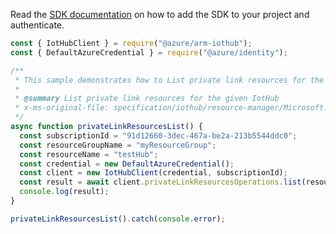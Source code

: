 Read the [SDK documentation](https://github.com/Azure/azure-sdk-for-js/blob/%40azure%2Farm-iothub_6.1.1/sdk/iothub/arm-iothub/README.md) on how to add the SDK to your project and authenticate.

```javascript
const { IotHubClient } = require("@azure/arm-iothub");
const { DefaultAzureCredential } = require("@azure/identity");

/**
 * This sample demonstrates how to List private link resources for the given IotHub
 *
 * @summary List private link resources for the given IotHub
 * x-ms-original-file: specification/iothub/resource-manager/Microsoft.Devices/stable/2021-07-02/examples/iothub_listprivatelinkresources.json
 */
async function privateLinkResourcesList() {
  const subscriptionId = "91d12660-3dec-467a-be2a-213b5544ddc0";
  const resourceGroupName = "myResourceGroup";
  const resourceName = "testHub";
  const credential = new DefaultAzureCredential();
  const client = new IotHubClient(credential, subscriptionId);
  const result = await client.privateLinkResourcesOperations.list(resourceGroupName, resourceName);
  console.log(result);
}

privateLinkResourcesList().catch(console.error);
```
